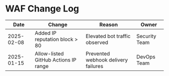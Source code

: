 # WAF Change Log

| Date | Change | Reason | Owner |
| --- | --- | --- | --- |
| 2025-02-08 | Added IP reputation block > 80 | Elevated bot traffic observed | Security Team |
| 2025-01-15 | Allow-listed GitHub Actions IP range | Prevented webhook delivery failures | DevOps Team |

